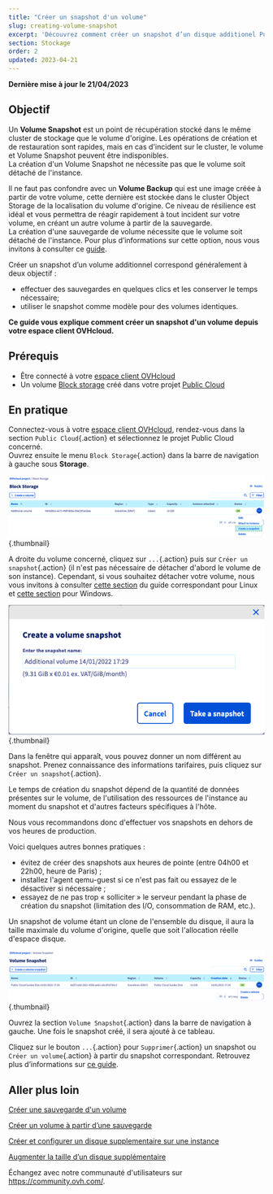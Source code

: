 ```yaml
---
title: "Créer un snapshot d'un volume"
slug: creating-volume-snapshot
excerpt: 'Découvrez comment créer un snapshot d’un disque additionel Public Cloud'
section: Stockage
order: 2
updated: 2023-04-21
---
```


**Dernière mise à jour le 21/04/2023**

## Objectif

Un **Volume Snapshot** est un point de récupération stocké dans le même cluster de stockage que le volume d'origine. Les opérations de création et de restauration sont rapides, mais en cas d'incident sur le cluster, le volume et Volume Snapshot peuvent être indisponibles.<br>
La création d'un Volume Snapshot ne nécessite pas que le volume soit détaché de l'instance.

Il ne faut pas confondre avec un **Volume Backup** qui est une image créée à partir de votre volume, cette dernière est stockée dans le cluster Object Storage de la localisation du volume d'origine.
Ce niveau de résilience est idéal et vous permettra de réagir rapidement à tout incident sur votre volume, en créant un autre volume à partir de la sauvegarde.<br>
La création d'une sauvegarde de volume nécessite que le volume soit détaché de l'instance. Pour plus d’informations sur cette option, nous vous invitons à consulter ce [guide](https://docs.ovh.com/ca/fr/public-cloud/volume-backup/).

Créer un snapshot d’un volume additionnel correspond généralement à deux objectif :

- effectuer des sauvegardes en quelques clics et les conserver le temps nécessaire;
- utiliser le snapshot comme modèle pour des volumes identiques.

**Ce guide vous explique comment créer un snapshot d'un volume depuis votre espace client OVHcloud.**

## Prérequis

- Être connecté à votre [espace client OVHcloud](https://ca.ovh.com/auth/?action=gotomanager&from=https://www.ovh.com/ca/fr/&ovhSubsidiary=qc)
- Un volume [Block storage](../creer-et-configurer-un-disque-supplementaire-sur-une-instance/) créé dans votre projet [Public Cloud](https://www.ovhcloud.com/fr-ca/public-cloud/)

## En pratique

Connectez-vous à votre [espace client OVHcloud](https://ca.ovh.com/auth/?action=gotomanager&from=https://www.ovh.com/ca/fr/&ovhSubsidiary=qc), rendez-vous dans la section `Public Cloud`{.action} et sélectionnez le projet Public Cloud concerné.
<br>Ouvrez ensuite le menu `Block Storage`{.action} dans la barre de navigation à gauche sous **Storage**.

![Volume Snapshot](images/volume_snapshot01.png){.thumbnail}

A droite du volume concerné, cliquez sur `...`{.action} puis sur `Créer un snapshot`{.action} (il n'est pas nécessaire de détacher d'abord le volume de son instance). Cependant, si vous souhaitez détacher votre volume, nous vous invitons à consulter [cette section](https://docs.ovh.com/ca/fr/public-cloud/creer-et-configurer-un-disque-supplementaire-sur-une-instance/#sous-linux) du guide correspondant pour Linux et  [cette section](https://docs.ovh.com/ca/fr/public-cloud/creer-et-configurer-un-disque-supplementaire-sur-une-instance/#sous-windows) pour Windows.

![Volume Snapshot](images/volume_snapshot02.png){.thumbnail}

Dans la fenêtre qui apparaît, vous pouvez donner un nom différent au snapshot. Prenez connaissance des informations tarifaires, puis cliquez sur `Créer un snapshot`{.action}.

Le temps de création du snapshot dépend de la quantité de données présentes sur le volume, de l'utilisation des ressources de l'instance au moment du snapshot et d'autres facteurs spécifiques à l'hôte.

Nous vous recommandons donc d'effectuer vos snapshots en dehors de vos heures de production.

Voici quelques autres bonnes pratiques :

- évitez de créer des snapshots aux heures de pointe (entre 04h00 et 22h00, heure de Paris) ;
- installez l'agent qemu-guest si ce n'est pas fait ou essayez de le désactiver si nécessaire ;
- essayez de ne pas trop « solliciter » le serveur pendant la phase de création du snapshot (limitation des I/O, consommation de RAM, etc.).

Un snapshot de volume étant un clone de l'ensemble du disque, il aura la taille maximale du volume d'origine, quelle que soit l'allocation réelle d'espace disque.

![Volume Snapshot](images/volume_snapshot03.png){.thumbnail}

Ouvrez la section `Volume Snapshot`{.action} dans la barre de navigation à gauche. Une fois le snapshot créé, il sera ajouté à ce tableau.

Cliquez sur le bouton `...`{.action} pour `Supprimer`{.action} un snapshot ou `Créer un volume`{.action} à partir du snapshot correspondant. Retrouvez plus d’informations sur [ce guide](https://docs.ovh.com/ca/fr/public-cloud/creer-volume-depuis-sauvegarde/).

## Aller plus loin

[Créer une sauvegarde d'un volume](https://docs.ovh.com/ca/fr/public-cloud/volume-backup/)

[Créer un volume à partir d’une sauvegarde](https://docs.ovh.com/ca/fr/public-cloud/creer-volume-depuis-sauvegarde/)

[Créer et configurer un disque supplementaire sur une instance](https://docs.ovh.com/ca/fr/public-cloud/creer-et-configurer-un-disque-supplementaire-sur-une-instance/)

[Augmenter la taille d’un disque supplémentaire](https://docs.ovh.com/ca/fr/public-cloud/augmenter-la-taille-dun-disque-supplementaire/)

Échangez avec notre communauté d'utilisateurs sur <https://community.ovh.com/>.